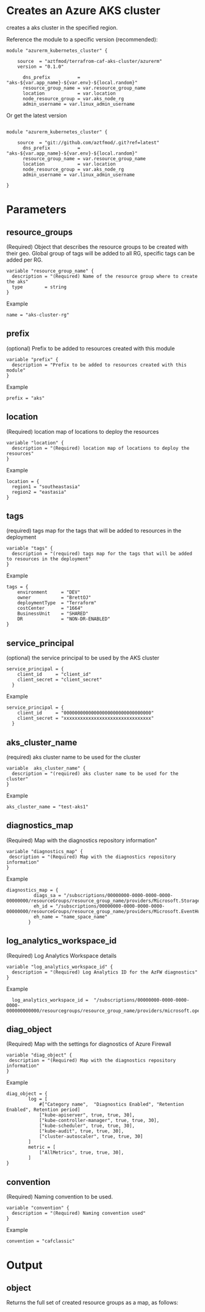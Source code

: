 
# Creates an Azure AKS cluster

creates a aks cluster in the specified region.

Reference the module to a specific version (recommended):

```hcl
module "azurerm_kubernetes_cluster" {

    source  = "aztfmod/terrafrom-caf-aks-cluster/azurerm"
    version = "0.1.0"
  
      dns_prefix          = "aks-${var.app_name}-${var.env}-${local.random}"
      resource_group_name = var.resource_group_name
      location            = var.location
      node_resource_group = var.aks_node_rg
      admin_username = var.linux_admin_username

```

Or get the latest version

```hcl

module "azurerm_kubernetes_cluster" {

    source  = "git://github.com/aztfmod/.git?ref=latest"
      dns_prefix          = "aks-${var.app_name}-${var.env}-${local.random}"
      resource_group_name = var.resource_group_name
      location            = var.location
      node_resource_group = var.aks_node_rg
      admin_username = var.linux_admin_username

}
```

# Parameters

## resource_groups

(Required) Object that describes the resource groups to be created with their geo.
Global group of tags will be added to all RG, specific tags can be added per RG.

```hcl
variable "resource_group_name" {
  description = "(Required) Name of the resource group where to create the aks"
  type        = string
}
```
Example
```hcl
name = "aks-cluster-rg"
```
## prefix

(optional) Prefix to be added to resources created with this module

```hcl
variable "prefix" {
  description = "Prefix to be added to resources created with this module"
}
```
Example
```hcl
prefix = "aks"
```

## location

(Required) location map of locations to deploy the resources

```hcl
variable "location" {
  description = "(Required) location map of locations to deploy the resources"
}
```
Example
```hcl
location = {
  region1 = "southeastasia"
  region2 = "eastasia"
}

```
## tags

(required) tags map for the tags that will be added to resources in the deployment

```hcl
variable "tags" {
  description = "(required) tags map for the tags that will be added to resources in the deployment"
}
```
Example
```hcl
tags = {
    environment     = "DEV"
    owner           = "BrettOJ"
    deploymentType  = "Terraform"
    costCenter      = "1664"
    BusinessUnit    = "SHARED"
    DR              = "NON-DR-ENABLED"
}
```
## service_principal

(optional) the service principal to be used by the AKS cluster

```hcl
service_principal = {
    client_id     = "client_id"
    client_secret = "client_secret"
  }
```
Example
```hcl
service_principal = {
    client_id     = "00000000000000000000000000000000"
    client_secret = "xxxxxxxxxxxxxxxxxxxxxxxxxxxxxxxx"
  }
```
## aks_cluster_name

(required) aks cluster name to be used for the cluster

```hcl
variable  aks_cluster_name" {
  description = "(required) aks cluster name to be used for the cluster"
}
```
Example
```hcl
aks_cluster_name = "test-aks1"
```

## diagnostics_map
(Required) Map with the diagnostics repository information"
```hcl
variable "diagnostics_map" {
 description = "(Required) Map with the diagnostics repository information"
}
```
Example
```hcl
diagnostics_map = {
          diags_sa = "/subscriptions/00000000-0000-0000-0000-00000000/resourceGroups/resource_group_name/providers/Microsoft.Storage/storageAccounts/name_space_storage_account",
          eh_id = "/subscriptions/00000000-0000-0000-0000-00000000/resourceGroups/resource_group_name/providers/Microsoft.EventHub/namespaces/name_space_name",
          eh_name = "name_space_name"
        }
```
## log_analytics_workspace_id
(Required) Log Analytics Workspace details
```hcl
variable "log_analytics_workspace_id" {
  description = "(Required) Log Analytics ID for the AzFW diagnostics"
}
```
Example
```hcl
  log_analytics_workspace_id =  "/subscriptions/00000000-0000-0000-0000-000000000000/resourcegroups/resource_group_name/providers/microsoft.operationalinsights/workspaces/workspace_name"
```

## diag_object
(Required) Map with the settings for diagnostics of Azure Firewall
```hcl
variable "diag_object" {
 description = "(Required) Map with the diagnostics repository information"
}
```
Example

```hcl
diag_object = {
        log = [
            #["Category name",  "Diagnostics Enabled", "Retention Enabled", Retention period] 
            ["kube-apiserver", true, true, 30],
            ["kube-controller-manager", true, true, 30],
            ["kube-scheduler", true, true, 30],
            ["kube-audit", true, true, 30],
            ["cluster-autoscaler", true, true, 30]
        ]
        metric = [
            ["AllMetrics", true, true, 30],
        ]
}

```

## convention
(Required) Naming convention to be used.
```hcl
variable "convention" {
  description = "(Required) Naming convention used"
}
```
Example
```hcl
convention = "cafclassic"
```

# Output

## object

Returns the full set of created resource groups as a map, as follows:

```hcl


```
